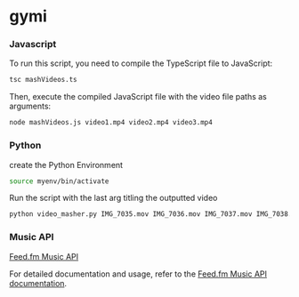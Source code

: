 # gymi

### Javascript

To run this script, you need to compile the TypeScript file to JavaScript:

```bash
tsc mashVideos.ts
```

Then, execute the compiled JavaScript file with the video file paths as arguments:

```bash
node mashVideos.js video1.mp4 video2.mp4 video3.mp4
```


### Python

create the Python Environment

```bash
source myenv/bin/activate
```

Run the script with the last arg titling the outputted video

```bash
python video_masher.py IMG_7035.mov IMG_7036.mov IMG_7037.mov IMG_7038.mov IMG_7039.mov "IMG_7039 2.mov"
```

### Music API

[Feed.fm Music API](https://www.feed.fm/music-api?_gl=1*1tfwaka*_up*MQ..&gclid=CjwKCAjwp4m0BhBAEiwAsdc4aE3kcROOOGUdfGW9ENiDHM9_pLwZmwqnYRv68RHh5YmK6FWf_A32uxoCH4oQAvD_BwE)

For detailed documentation and usage, refer to the [Feed.fm Music API documentation](https://www.feed.fm/music-api).